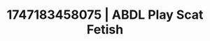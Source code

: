 ---
categories:
- Tradwife
- Nude Olympics
- Real amateur
- Ethereal kink
- Lip gloss fantasy
image: /assets/images/1747183458075.jpg
layout: post
seo:
  description: Featured content with premium Scat Fetish, ABDL Play. HD images available.
  keywords: Scat Fetish, ABDL Play
  og_image: /assets/images/1747183458075.jpg
  schema_type: VisualArtwork
tags:
- '#1747183458075'
- Scat Fetish
- ABDL Play
title: 1747183458075 | ABDL Play Scat Fetish
---
